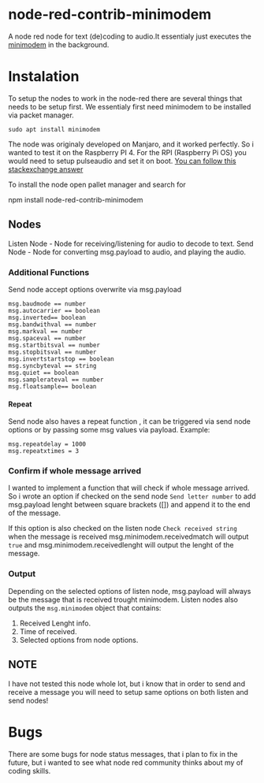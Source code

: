 # node-red-contrib-minimodem
A node red node for text (de)coding to audio.It essentialy just executes the <a href="http://www.whence.com/minimodem/" target="_blank">minimodem</a> in the background.

# Instalation

To setup the nodes to work in the node-red there are several things that needs to be setup first.
We essentialy first need minimodem to be installed via packet manager.
```
sudo apt install minimodem
```
The node was originaly developed on Manjaro, and it worked perfectly. 
So i wanted to test it on the Raspberry PI 4. 
For the RPI (Raspberry Pi OS) you would need to setup pulseaudio and set it on boot.
<a href="https://raspberrypi.stackexchange.com/questions/639/how-to-get-pulseaudio-running/44767#44767" target="_blank"> You can follow this stackexchange answer</a>

To install the node open pallet manager and search for

npm install node-red-contrib-minimodem


## Nodes
Listen Node - Node for receiving/listening for audio to decode to text.
Send Node - Node for converting msg.payload to audio, and playing the audio.

### Additional Functions 
Send node accept options overwrite via msg.payload
```
msg.baudmode == number
msg.autocarrier == boolean
msg.inverted== boolean
msg.bandwithval == number
msg.markval == number
msg.spaceval == number
msg.startbitsval == number
msg.stopbitsval == number
msg.invertstartstop == boolean
msg.syncbyteval == string
msg.quiet == boolean
msg.samplerateval == number
msg.floatsample== boolean
```

#### Repeat
Send node also haves a repeat function , it can be triggered via send node options or by passing some msg values via payload.
Example:
``` 
msg.repeatdelay = 1000 
msg.repeatxtimes = 3
```
### Confirm if whole message arrived

I wanted to implement a function that will check if whole message arrived.
So i wrote an option if checked on the send node ``Send letter number`` to add msg.payload lenght between square brackets ([]) and append it to the end of the message.

If this option is also checked on the listen node ``Check received string`` when the message is received msg.minimodem.receivedmatch will output `true` and msg.minimodem.receivedlenght will output the lenght of the message.

### Output 
Depending on the selected options of listen node, msg.payload will always be the message that is received trought minimodem. 
Listen nodes also outputs the `msg.minimodem` object that contains:
1. Received Lenght info.
2. Time of received. 
3. Selected options from node options.

## NOTE
I have not tested this node whole lot, but i know that in order to send and receive a message you will need to setup same options on both listen and send nodes!

# Bugs 
There are some bugs for node status messages, that i plan to fix in the future, but i wanted to see what node red community thinks about my of coding skills. 





